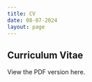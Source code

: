 ```yaml
---
title: CV
date: 08-07-2024
layout: page
---
```

<!-- CV -->
<div>
    <h2 id="CV">Curriculum Vitae</h2>
    <p>View the PDF version <a src="assets/images/jb_CV_may2024.pdf" class="text-info">here</a>.</p>
</div>
